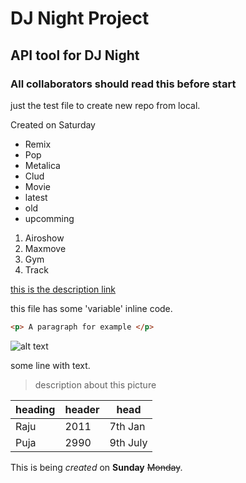 # DJ Night Project
## API tool for DJ Night
### All collaborators should read this before start

just the test file to create new repo from local.

Created on Saturday

- Remix
- Pop
- Metalica
- Clud
- Movie
 - latest
 - old
 - upcomming
  1. Airoshow
  2. Maxmove
  3. Gym
  4. Track

  [this is the description link](https://github.com/Singhprakash91/djnight)


  this file has some 'variable' inline code.


  ```html
<p> A paragraph for example </p>

  ```

  ![alt	text](http://picsum.photos/200/200)

  
  some line with text.	
  >description about this picture

  
  | heading | header | head |
  | --- | --- | ---|
  | Raju | 2011 | 7th Jan |
  | Puja | 2990 | 9th July |

  This is being *created* on **Sunday** ~~Monday~~.






